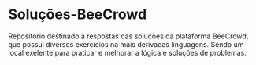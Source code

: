 # Soluções-BeeCrowd
 Repositorio destinado a respostas das soluções da plataforma BeeCrowd, que possui diversos exercicios na mais derivadas linguagens. Sendo um local exelente para praticar e melhorar a lógica e soluções de problemas.

